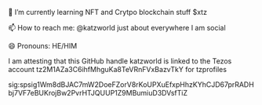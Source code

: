 

🌱 I’m currently learning NFT and Crytpo blockchain stuff $xtz 

📫 How to reach me: @katzworld just about everywhere I am social

😄 Pronouns: HE/HIM 

<!--
**katzworld/katzworld** is a ✨ _special_ ✨ repository because its `README.md` (this file) appears on your GitHub profile.

Here are some ideas to get you started:

- 🔭 I’m currently working on ...
🌱 I’m currently learning NFT and Crytpo blockchain stuff 
- 👯 I’m looking to collaborate on ...
- 🤔 I’m looking for help with ...
- 💬 Ask me about ...
📫 How to reach me: @katzworld just about everywhere I am social 
😄 Pronouns: HE/HIM 
- ⚡ Fun fact: ...
-->
I am attesting that this GitHub handle katzworld is linked to the Tezos account tz2M1AZa3C6ihfMhguKa8TeVRnFVxBazvTkY for tzprofiles

sig:spsig1Wm8dBJAC7mW2DoeFZorV8rKoUPXuEfxpHhzKYhCJD67prRADHbj7VF7eBUKrojBw2PvrHTJQUUP1Z9MBumiuD3DVsfTiZ
